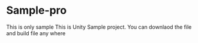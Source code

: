 # Sample-pro
This is only sample 
This is Unity Sample project. You can downlaod the file and build file any where
